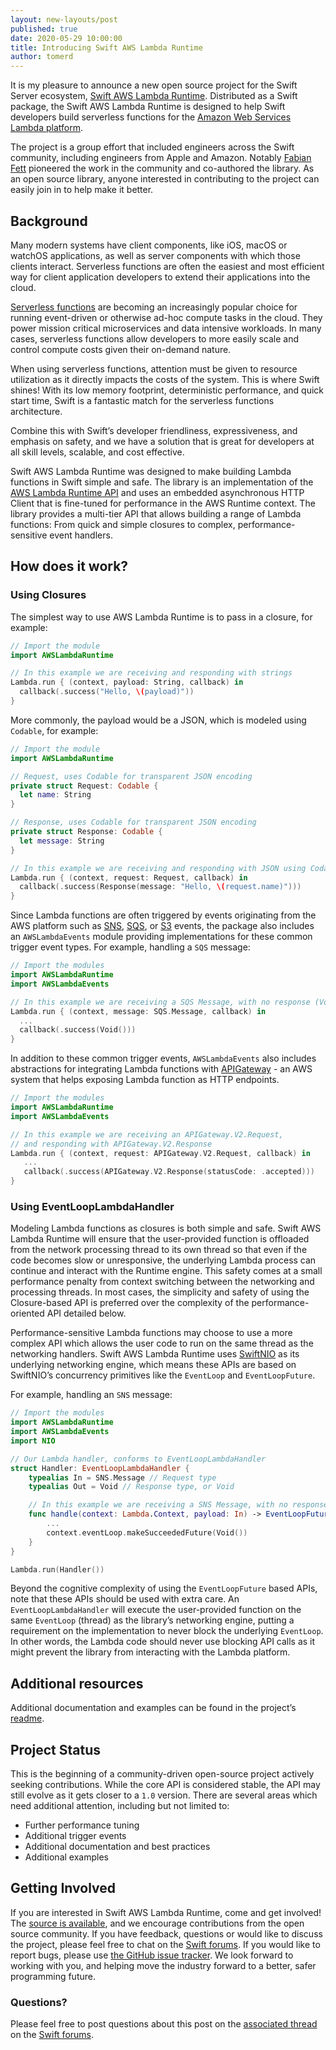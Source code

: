 ```yaml
---
layout: new-layouts/post
published: true
date: 2020-05-29 10:00:00
title: Introducing Swift AWS Lambda Runtime
author: tomerd
---
```


It is my pleasure to announce a new open source project for the Swift Server ecosystem, [Swift AWS Lambda Runtime](https://github.com/swift-server/swift-aws-lambda-runtime/). Distributed as a Swift package, the Swift AWS Lambda Runtime is designed to help Swift developers build serverless functions for the [Amazon Web Services Lambda platform](https://aws.amazon.com/lambda/).

The project is a group effort that included engineers across the Swift community, including engineers from Apple and Amazon. Notably [Fabian Fett](https://github.com/fabianfett) pioneered the work in the community and co-authored the library. As an open source library, anyone interested in contributing to the project can easily join in to help make it better.


## Background

Many modern systems have client components, like iOS, macOS or watchOS applications, as well as server components with which those clients interact. Serverless functions are often the easiest and most efficient way for client application developers to extend their applications into the cloud.

[Serverless functions](https://en.wikipedia.org/wiki/Serverless_computing) are becoming an increasingly popular choice for running event-driven or otherwise ad-hoc compute tasks in the cloud. They power mission critical microservices and data intensive workloads. In many cases, serverless functions allow developers to more easily scale and control compute costs given their on-demand nature.

When using serverless functions, attention must be given to resource utilization as it directly impacts the costs of the system. This is where Swift shines! With its low memory footprint, deterministic performance, and quick start time, Swift is a fantastic match for the serverless functions architecture.

Combine this with Swift’s developer friendliness, expressiveness, and emphasis on safety, and we have a solution that is great for developers at all skill levels, scalable, and cost effective.

Swift AWS Lambda Runtime was designed to make building Lambda functions in Swift simple and safe. The library is an implementation of the [AWS Lambda Runtime API](https://docs.aws.amazon.com/lambda/latest/dg/runtimes-custom.html) and uses an embedded asynchronous HTTP Client that is fine-tuned for performance in the AWS Runtime context. The library provides a multi-tier API that allows building a range of Lambda functions: From quick and simple closures to complex, performance-sensitive event handlers.


## How does it work?

### Using Closures

The simplest way to use AWS Lambda Runtime is to pass in a closure, for example:

~~~swift
// Import the module
import AWSLambdaRuntime

// In this example we are receiving and responding with strings
Lambda.run { (context, payload: String, callback) in
  callback(.success("Hello, \(payload)"))
}
~~~


More commonly, the payload would be a JSON, which is modeled using `Codable`, for example:

~~~swift
// Import the module
import AWSLambdaRuntime

// Request, uses Codable for transparent JSON encoding
private struct Request: Codable {
  let name: String
}

// Response, uses Codable for transparent JSON encoding
private struct Response: Codable {
  let message: String
}

// In this example we are receiving and responding with JSON using Codable
Lambda.run { (context, request: Request, callback) in
  callback(.success(Response(message: "Hello, \(request.name)")))
}
~~~


Since Lambda functions are often triggered by events originating from the AWS platform such as [SNS](https://aws.amazon.com/sns/), [SQS](https://aws.amazon.com/sqs), or [S3](https://aws.amazon.com/s3) events,  the package also includes an `AWSLambdaEvents` module providing implementations for these common trigger event types. For example, handling a `SQS` message:

~~~swift
// Import the modules
import AWSLambdaRuntime
import AWSLambdaEvents

// In this example we are receiving a SQS Message, with no response (Void)
Lambda.run { (context, message: SQS.Message, callback) in
  ...
  callback(.success(Void()))
}
~~~


In addition to these common trigger events, `AWSLambdaEvents` also includes abstractions for integrating Lambda functions with [APIGateway](https://aws.amazon.com/api-gateway/) - an AWS system that helps exposing Lambda function as HTTP endpoints.

~~~swift
// Import the modules
import AWSLambdaRuntime
import AWSLambdaEvents

// In this example we are receiving an APIGateway.V2.Request,
// and responding with APIGateway.V2.Response
Lambda.run { (context, request: APIGateway.V2.Request, callback) in
   ...
   callback(.success(APIGateway.V2.Response(statusCode: .accepted)))
}
~~~

### Using EventLoopLambdaHandler

Modeling Lambda functions as closures is both simple and safe. Swift AWS Lambda Runtime will ensure that the user-provided function is offloaded from the network processing thread to its own thread so that even if the code becomes slow or unresponsive, the underlying Lambda process can continue and interact with the Runtime engine. This safety comes at a small performance penalty from context switching between the networking and processing threads. In most cases, the simplicity and safety of using the Closure-based API is preferred over the complexity of the performance-oriented API detailed below.

Performance-sensitive Lambda functions may choose to use a more complex API which allows the user code to run on the same thread as the networking handlers. Swift AWS Lambda Runtime uses [SwiftNIO](https://www.github.com/apple/swift-nio) as its underlying networking engine, which means these APIs are based on SwiftNIO’s concurrency primitives like the `EventLoop` and `EventLoopFuture`.

For example, handling an `SNS` message:

~~~swift
// Import the modules
import AWSLambdaRuntime
import AWSLambdaEvents
import NIO

// Our Lambda handler, conforms to EventLoopLambdaHandler
struct Handler: EventLoopLambdaHandler {
    typealias In = SNS.Message // Request type
    typealias Out = Void // Response type, or Void

    // In this example we are receiving a SNS Message, with no response (Void)
    func handle(context: Lambda.Context, payload: In) -> EventLoopFuture<Out> {
        ...
        context.eventLoop.makeSucceededFuture(Void())
    }
}

Lambda.run(Handler())
~~~


Beyond the cognitive complexity of using the `EventLoopFuture` based APIs, note that these APIs should be used with extra care. An `EventLoopLambdaHandler` will execute the user-provided function on the same `EventLoop` (thread) as the library’s networking engine, putting a requirement on the implementation to never block the underlying  `EventLoop`. In other words, the Lambda code should never use blocking API calls as it might prevent the library from interacting with the Lambda platform.


## Additional resources

Additional documentation and examples can be found in the project’s [readme](https://github.com/swift-server/swift-aws-lambda-runtime).

## Project Status

This is the beginning of a community-driven open-source project actively seeking contributions.
While the core API is considered stable, the API may still evolve as it gets closer to a `1.0` version.
There are several areas which need additional attention, including but not limited to:

* Further performance tuning
* Additional trigger events
* Additional documentation and best practices
* Additional examples

## Getting Involved

If you are interested in Swift AWS Lambda Runtime, come and get involved! The [source is available](https://github.com/swift-server/swift-aws-lambda-runtime), and we encourage contributions from the open source community. If you have feedback, questions or would like to discuss the project, please feel free to chat on the [Swift forums](https://forums.swift.org/c/server). If you would like to report bugs, please use [the GitHub issue tracker](https://github.com/swift-server/swift-aws-lambda-runtime/issues). We look forward to working with you, and helping move the industry forward to a better, safer programming future.

### Questions?

Please feel free to post questions about this post on the [associated thread](https://forums.swift.org/t/announcing-swift-aws-lambda-runtime/37009) on the [Swift forums](https://forums.swift.org).
